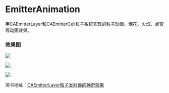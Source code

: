 # EmitterAnimation
用CAEmitterLayer和CAEmitterCell粒子系统实现的粒子动画，烟花、火焰、点赞等动画效果。

### 效果图

![](http://ojwwhf19y.bkt.clouddn.com/%E7%BA%A2%E5%8C%85%E9%9B%A8.gif)

![](http://ojwwhf19y.bkt.clouddn.com/%E7%82%B9%E8%B5%9E.gif)

![](http://ojwwhf19y.bkt.clouddn.com/%E4%BA%94%E5%BD%A9%E5%B0%8F%E7%90%83.gif)


简书地址：[CAEmitterLayer粒子发射器的神奇效果](https://www.jianshu.com/p/c54ffd7412e7)

